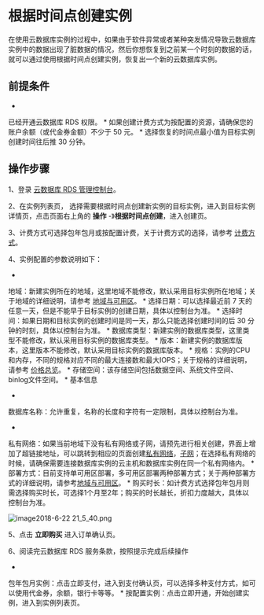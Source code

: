 # 根据时间点创建实例

在使用云数据库实例的过程中，如果由于软件异常或者某种突发情况导致云数据库实例中的数据出现了脏数据的情况，然后你想恢复到之前某一个时刻的数据的话，就可以通过使用根据时间点创建实例，恢复出一个新的云数据库实例。

## 前提条件

* 
已经开通云数据库 RDS 权限。
* 
如果创建计费方式为按配置的资源，请确保您的账户余额（或代金券金额）不少于 50 元。
* 
选择恢复的时间点最小值为目标实例创建时间往后推 30 分钟。

## 操作步骤

1、登录 [云数据库 RDS 管理控制台](https://rds-console.jdcloud.com/database)。

2、在实例列表页， 选择需要根据时间点创建新实例的目标实例，进入到目标实例详情页，点击页面右上角的 **操作** -》**根据时间点创建**，进入创建页。

3、计费方式可选择包年包月或按配置计费，关于计费方式的选择，请参考 [计费方式](https://www.jdcloud.com/help/detail/1856/isCateLog/1)﻿。

4、实例配置的参数说明如下：

* 
地域：新建实例所在的地域，这里地域不能修改，默认采用目标实例所在地域；关于地域的详细说明，请参考 [地域与可用区](https://www.jdcloud.com/help/detail/1844/isCateLog/1)﻿。
* 
选择日期：可以选择最近前 7 天的任意一天，但是不能早于目标实例的创建日期，具体以控制台为准。
* 
选择时间：如果日期和目标实例的创建时间是同一天，那么只能选择创建时间的后 30 分钟的时刻，具体以控制台为准。
* 
数据库类型：新建实例的数据库类型，这里类型不能修改，默认采用目标实例的数据库类型。
* 
版本：新建实例的数据库版本，这里版本不能修改，默认采用目标实例的数据库版本。
* 
规格：实例的CPU和内存，不同的规格对应不同的最大连接数和最大IOPS；关于规格的详细说明，请参考 [价格总览](https://www.jdcloud.com/help/detail/74/isCateLog/1)﻿。
* 
存储空间：该存储空间包括数据空间、系统文件空间、binlog文件空间。
* 
基本信息

* 
数据库名称：允许重复，名称的长度和字符有一定限制，具体以控制台为准。

* 
私有网络：如果当前地域下没有私有网络或子网，请预先进行相关创建，界面上增加了超链接地址，可以跳转到相应的页面创建[私有网络](https://console.jdcloud.com/host/vpc/list)，[子网](https://console.jdcloud.com/host/subnet/list)；在选择私有网络的时候，请确保需要连接数据库实例的云主机和数据库实例在同一个私有网络内。
* 
部署方式：目前支持单可用区部署，多可用区部署两种部署方式；关于两种部署方式的详细说明，请参考[地域与可用区](https://www.jdcloud.com/help/detail/1844/isCateLog/1)﻿。
* 
购买时长：如计费方式选择包年包月则需选择购买时长，可选择1个月至2年；购买的时长越长，折扣力度越大，具体以控制台为准。

![image2018-6-22 21_5_40.png](https://img1.jcloudcs.com/cms/e656a5c5-6ec7-4f8e-81e3-bd5acf06775a20180622210806.png)

5、点击 **立即购买** 进入订单确认页。

6、阅读完云数据库 RDS 服务条款，按照提示完成后续操作

* 
包年包月实例：点击立即支付，进入到支付确认页，可以选择多种支付方式，如可以使用代金券，余额，银行卡等等。
* 
按配置实例：点击立即开通，开始创建实例，进入到实例列表页。